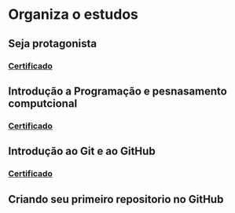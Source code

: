 # Organiza o estudos

## Seja protagonista


### [Certificado](https://www.dio.me/certificate/3C2B1C8B/share)


## Introdução a Programação e pesnasamento computcional 

### [Certificado](https://www.dio.me/certificate/55A12DFE/share)


## Introdução ao Git e ao GitHub

### [Certificado](https://www.dio.me/certificate/8DD53632/share)


## Criando seu primeiro repositorio no GitHub
